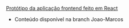 [Protótipo da aplicação frontend feito em React](http://sensorfix.netlify.app/)

* Conteúdo disponível na branch Joao-Marcos
